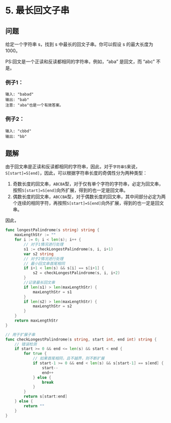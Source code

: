 # 5. 最长回文子串

## 问题

给定一个字符串 s，找到 s 中最长的回文子串。你可以假设 s 的最大长度为1000。

PS:回文是一个正读和反读都相同的字符串，例如，“aba” 是回文，而 “abc” 不是。

### 例子1：

    输入: "babad"
    输出: "bab"
    注意: "aba"也是一个有效答案。

### 例子2：

    输入: "cbbd"
    输出: "bb"

## 题解

由于回文串是正读和反读都相同的字符串，因此，对于`字符串S`来说，`S[start]=S[end]`，因此，可以根据字符串长度的奇偶性分为两种类型：

1. 奇数长度的回文串，`ABCBA`型，对于仅有单个字符的字符串，必定为回文串，按照`S[start]=S[end]`向外扩展，得到的也一定是回文串。
2. 偶数长度的回文串，`ABCCBA`型，对于偶数长度的回文串，其中间部分必定为两个连续的相同字符，再按照`S[start]=S[end]`向外扩展，得到的也一定是回文串。

因此，

```go
func longestPalindrome(s string) string {
    maxLengthStr := ""
    for i := 0; i < len(s); i++ {
        // 对于1情况进行处理
        s1 := checkLongestPalindrome(s, i, i+1)
        var s2 string
        // 对于2情况进行处理
        // 最小回文串首尾相同
        if i+1 < len(s) && s[i] == s[i+1] {
            s2 = checkLongestPalindrome(s, i, i+2)
        }
        //记录最长回文串
        if len(s1) > len(maxLengthStr) {
            maxLengthStr = s1
        }
        if len(s2) > len(maxLengthStr) {
            maxLengthStr = s2
        }
    }
    return maxLengthStr
}

// 用于扩展子串
func checkLongestPalindrome(s string, start int, end int) string {
    // 错误检测
    if start >= 0 && end <= len(s) && start < end {
        for true {
            // 如果首尾相同，且不越界，则不断扩展
            if start-1 >= 0 && end < len(s) && s[start-1] == s[end] {
                start--
                end++
            } else {
                break
            }
        }
        return s[start:end]
    } else {
        return ""
    }
}
```